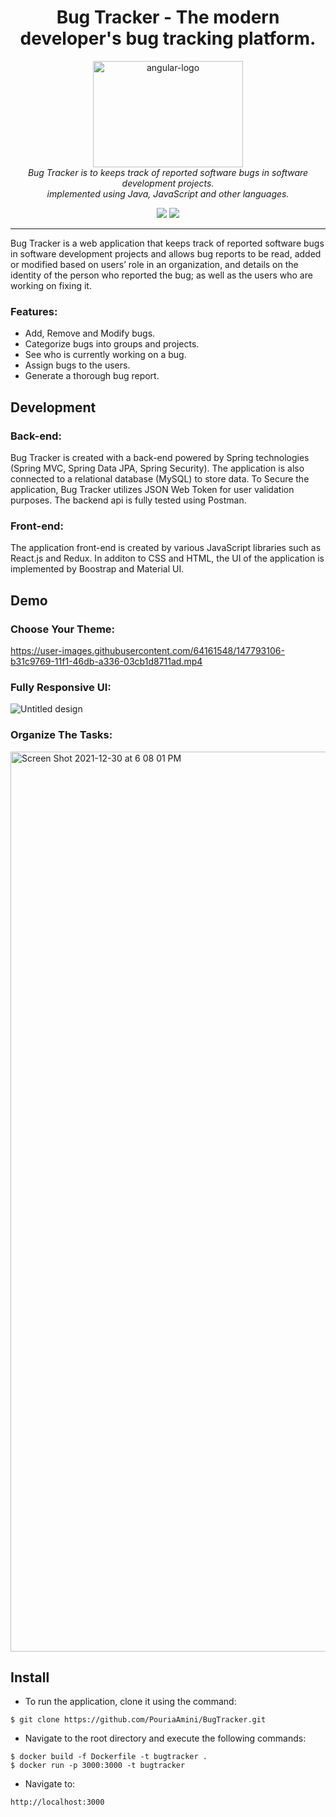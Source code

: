 <h1 align="center">Bug Tracker - The modern developer's bug tracking platform.</h1>

<p align="center">

  <img src="src/main/javascript/bug-tracker/src/assets/images/logo.png" alt="angular-logo" width="240px" height="170px"/>
  <br>
  <i>Bug Tracker is to keeps track of reported software bugs in software development projects.
    <br> implemented using Java, JavaScript and other languages.</i>
  <br>
</p>

<p align="center">
  <img src="https://img.shields.io/badge/Framework-Spring-informational?style=flat&logo=spring&logoColor=white&color=47B93EFF" />
  <img src="https://img.shields.io/badge/Framework-React-informational?style=flat&logo=react&logoColor=white&color=61DBFB" />
</p>

<hr>

Bug Tracker is a web application that keeps track of reported software bugs in software development projects and allows bug reports to be read, added or modified based on users’ role in an organization, and details on the identity of the person who reported the bug; as well as the users who are working on fixing it.

### Features:
* Add, Remove and Modify bugs.
* Categorize bugs into groups and projects.
* See who is currently working on a bug.
* Assign bugs to the users.
* Generate a thorough bug report.

Development
------------
### Back-end:
Bug Tracker is created with a back-end powered by Spring technologies (Spring MVC, Spring Data JPA, Spring Security). The application is also connected to a relational database (MySQL) to store data. To Secure the application, Bug Tracker utilizes JSON Web Token for user validation purposes. The backend api is fully tested using Postman.
### Front-end:
The application front-end is created by various JavaScript libraries such as React.js and Redux. In additon to CSS and HTML, the UI of the application  is implemented by Boostrap and Material UI.

Demo
-----------
### Choose Your Theme:
https://user-images.githubusercontent.com/64161548/147793106-b31c9769-11f1-46db-a336-03cb1d8711ad.mp4

### Fully Responsive UI:
![Untitled design](https://user-images.githubusercontent.com/64161548/147794001-3ffb1961-670d-4de1-bcdb-5b57d1f140ca.gif)

### Organize The Tasks:
<img width="1440" alt="Screen Shot 2021-12-30 at 6 08 01 PM" src="https://user-images.githubusercontent.com/64161548/147794175-e84f2c70-69e8-4bbc-8039-7237a2dabc6f.png">

Install
-----------
* To run the application, clone it using the command:
```
$ git clone https://github.com/PouriaAmini/BugTracker.git
```
* Navigate to the root directory and execute the following commands:
```
$ docker build -f Dockerfile -t bugtracker .
$ docker run -p 3000:3000 -t bugtracker
```
* Navigate to:
```
http://localhost:3000
```
